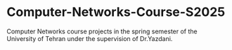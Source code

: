 # Computer-Networks-Course-S2025
Computer Networks course projects in the spring semester of the University of Tehran under the supervision of Dr.Yazdani. 
